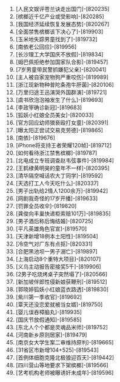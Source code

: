 
1. [人民文娱评苍兰诀走出国门]-[820235]
1. [槟榔近千亿产业或受影响]-[820285]
1. [我国经济延续恢复发展态势]-[820267]
1. [全面禁售槟榔该下决心了]-[819903]
1. [玉米地失踪男童找到了]-[819732]
1. [南依老公回应]-[819956]
1. [长沙理工大学国庆不放假]-[819834]
1. [姆巴佩拒绝参加国家队合影]-[819457]
1. [7岁男童带民警抓嫌犯父亲]-[820041]
1. [主人被自家宠物狗严重咬伤]-[819989]
1. [浙江现新物种普陀条孢牛肝菌]-[820106]
1. [万里归途王迅演哭外国群演]-[819721]
1. [虞书欣泡泡袖发生了什么]-[819693]
1. [李政宰确诊新冠]-[819683]
1. [狐妖小红娘全员美女]-[820033]
1. [官方回应幼师猥亵殴打女童]-[820391]
1. [曝太阳正尝试交易克劳德]-[819865]
1. [南依]-[819676]
1. [iPhone将支持王者荣耀120帧]-[819712]
1. [如何看待浙江禁售槟榔]-[819787]
1. [北电成立专班调查赵韦弦事件]-[819984]
1. [王鹤棣黄明昊的童年不一样]-[820395]
1. [清华隔空喊话农大丁同学]-[819592]
1. [天选打工人今天吃什么]-[820337]
1. [男子出轨给2情人1200余万]-[819942]
1. [网剧我奇怪的17岁开播]-[819633]
1. [罚罪全员收伞]-[819820]
1. [龚俊向丰巢快递柜索赔101万]-[819835]
1. [男子酒后称后悔结婚]-[820725]
1. [平凡英雄角色官宣]-[819570]
1. [天津新增18例本土阳性]-[819504]
1. [冷空气对广东有点抠]-[820331]
1. [合肥黑池坝一男子溺亡]-[819897]
1. [上海启动8个重特大项目]-[820107]
1. [义乌主动报告密接奖5千]-[819906]
1. [2男子吃烧烤桌子突然塌了]-[820566]
1. [新加坡伴郎性侵新娘获鞭刑]-[819512]
1. [郭晓婷狐妖小红娘蓝衣路透]-[819830]
1. [紫川第一季收官]-[819692]
1. [覃天还没恋爱就被当女婿]-[819750]
1. [婴儿误吞樟脑丸]-[819935]
1. [国庆节放假通知]-[819585]
1. [东北人个个都是灵魂品米师]-[819752]
1. [河南新乡原则居家]-[819479]
1. [南京女大学生案二审维持原判]-[819665]
1. [31省区市新增104+525]-[819543]
1. [首例体细胞克隆北极狼迎百天]-[819442]
1. [四川营山等地要求下架槟榔]-[819566]
1. [艺考机构老师被曝诱奸未成年]-[819596]